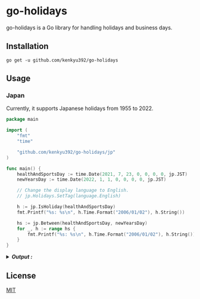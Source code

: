 # go-holidays

go-holidays is a Go library for handling holidays and business days.


## Installation

```
go get -u github.com/kenkyu392/go-holidays
```

## Usage

### Japan

Currently, it supports Japanese holidays from 1955 to 2022.

```go
package main

import (
	"fmt"
	"time"

	"github.com/kenkyu392/go-holidays/jp"
)

func main() {
	healthAndSportsDay := time.Date(2021, 7, 23, 0, 0, 0, 0, jp.JST)
	newYearsDay := time.Date(2022, 1, 1, 0, 0, 0, 0, jp.JST)

	// Change the display language to English.
	// jp.Holidays.SetTag(language.English)

	h := jp.IsHoliday(healthAndSportsDay)
	fmt.Printf("%s: %s\n", h.Time.Format("2006/01/02"), h.String())

	hs := jp.Between(healthAndSportsDay, newYearsDay)
	for _, h := range hs {
		fmt.Printf("%s: %s\n", h.Time.Format("2006/01/02"), h.String())
	}
}
```

<details>
<summary><b><i>Output :</i></b></summary>

```
2021/07/23: スポーツの日
2021/08/08: 山の日
2021/08/09: 振替休日（山の日）
2021/09/20: 敬老の日
2021/09/23: 秋分の日
2021/11/03: 文化の日
2021/11/23: 勤労感謝の日
```

</details>


## License

[MIT](LICENSE)

